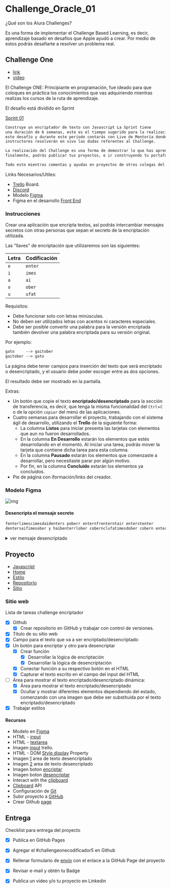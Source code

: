 # Challenge_Oracle_01

¿Qué son los Alura Challenges?

Es una forma de implementar el Challenge Based Learning, es decir, aprendizaje
basado en desafíos que Apple ayudó a crear. Por medio de estos podrás desafiarte
a resolver un problema real.

## Challenge One

- [link](https://www.aluracursos.com/challenges/challenge-one-logica)
- [video](https://youtu.be/BLgio_oPkLw)

El Challenge ONE: Principiante en programación, fue ideado para que coloques en
práctica los conocimientos que vas adquiriendo mientras realizas los cursos de
la ruta de aprendizaje.

El desafío está dividido en Sprint

[Sprint 01](https://www.aluracursos.com/challenges/challenge-one-logica/sprint01-construye-un-encriptador-texto-con-javascript)

```txt
Construye un encriptador de texto con Javascript La Sprint tiene
una duración de 6 semanas, este es el tiempo sugerido para la realización de
este desafío y durante este periodo contarás con Live de Mentoría donde nuestros
instructores resolverán en vivo las dudas referentes al Challenge.

La realización del Challenge es una forma de demostrar lo que has aprendido y
finalmente, podrás publicar tus proyectos, e ir construyendo tu portafolio.

Todo esto mientras comentas y ayudas en proyectos de otros colegas del programa ONE.
```

Links Necesarios/Utiles:

- [Trello](https://trello.com/b/WTdfcewC/encriptador-de-texto-alura-challenges-oracle-one)
Board.
- [Discord](https://discord.gg/2E5mQEat)
- Modelo [Figma](https://www.figma.com/file/trP3p5nEh7XUyB3n2bomjP/Alura-Challenge---Desaf%C3%ADo-1---L%C3%B3gica)
- Figma en el desarrollo [Front End](https://youtu.be/UuAX5azcvDQ)


### Instrucciones

Crear una aplicación que encripta textos, así podrás intercambiar mensajes
secretos con otras personas que sepan el secreto de la encriptación utilizada.

Las "llaves" de encriptación que utilizaremos son las siguientes:

| Letra | Codificación |
| - | - |
| `e` | `enter` |
| `i` | `imes` |
| `a` | `ai` |
| `o` | `ober` |
| `u` | `ufat` |

Requisitos:

- Debe funcionar solo con letras minúsculas.
- No deben ser utilizados letras con acentos ni caracteres especiales.
- Debe ser posible convertir una palabra para la versión encriptada también
devolver una palabra encriptada para su versión original.

Por ejemplo:

```txt
gato     --> gaitober
gaitober --> gato
```

La página debe tener campos para inserción del texto que será encriptado o
desencriptado, y el usuario debe poder escoger entre as dos opciones.

El resultado debe ser mostrado en la pantalla.

Extras:

- Un botón que copie el texto **encriptado/desencriptado** para la sección de
transferencia, es decir, que tenga la misma funcionalidad del `Ctrl`+`C` o de
la opción `copiar` del menú de las aplicaciones.
- Cuatro semanas para desarrollar el proyecto, trabajando con el sistema ágil
de desarrollo, utilizando el **Trello** de la siguiente forma:
    - La columna **Listos** para iniciar presenta las tarjetas con elementos que
    aun no fueron desarrollados.
    - En la columna **En Desarrollo** estarán los elementos que estés desarrollando
    en el momento. Al iniciar una tarea, podrás mover la tarjeta que contiene
    dicha tarea para esta columna.
    - En la columna **Pausado** estarán los elementos que comenzaste a desarrollar,
    pero necesitaste parar por algún motivo.
    - Por fin, en la columna **Concluido** estarán los elementos ya concluidos.
- Pie de página con iformación/links del creador.

### Modelo Figma

![img](./imagenes/modelo_figma.png)

#### Desencripta el mensaje secreto

```txt
fenterlimescimesdaidenters poberr enternfrenterntair enterstenter
dentersaifimesober y haibenterrlober cobernclufatimesdober cobern enterximestober!
```

<details><summary markdown="span">ver mensaje desencriptado</summary>

```txt
felicidades por enfrentar este
desafio y haberlo concluido con exito!
```

</details>

## Proyecto

- [Javascript](./encriptador.js)
- [Home](./index.html)
- [Estilo](./style.css)
- [Repositorio](https://github.com/DevFzn/Oracle_One-Alura_Latam/tree/master/006_challenge_encriptador/README.md)
- [Sitio](https://github.com#)

### Sitio web

Lista de tareas challenge encriptador

- [x] Github
    - [x] Crear repositorio en GitHub y trabajar con control de versiones.
- [x] Título de su sitio web
- [x] Campo para el texto que va a ser encriptado/desencriptado
- [x] Un botón para encriptar y otro para desencriptar
    - [x] Crear función
        - [x] Desarrollar la lógica de encriptación
        - [x] Desarrollar la lógica de desencriptación
    - [x] Conectar función a su respectivo botón en el HTML
    - [x] Capturar el texto escrito en el campo del input del HTML
- [ ] Área para mostrar el texto encriptado/desencriptado dinámica:
    - [x] Área para mostrar el texto encriptado/desencriptado
    - [x] Ocultar y mostrar diferentes elementos dependiendo del estado, comenzando
    con una imagen que debe ser substituida por el texto encriptado/desencriptado
- [x] Trabajar estilos

#### Recursos

- Modelo en
[Figma](https://www.figma.com/file/trP3p5nEh7XUyB3n2bomjP/Alura-Challenge---Desaf%C3%ADo-1---L%C3%B3gica)
- HTML - [input](https://developer.mozilla.org/es/docs/Web/HTML/Element/input)
- HTML - [textarea](https://developer.mozilla.org/es/docs/Web/HTML/Element/textarea)
- Imagen [input](./imagenes/input.png) trello.
- HTML - DOM [Style display](https://www.w3schools.com/jsref/prop_style_display.asp)
Property
- Imagen [1](./imagenes/1.png) area de texto desencriptado
- Imagen [2](./imagenes/2.png) area de texto desencriptado
- Imagen boton [encriptar](./imagenes/boton-enc.png)
- Imagen boton [desencriptar](./imagenes/)
- Interact with the [clipboard](https://developer.mozilla.org/en-US/docs/Mozilla/Add-ons/WebExtensions/Interact_with_the_clipboard)
- [Clipboard](https://developer.mozilla.org/en-US/docs/Web/API/Clipboard_API) API
- Configuración de [Git](https://git-scm.com/book/es/v2/Inicio---Sobre-el-Control-de-Versiones-Configurando-Git-por-primera-vez)
- Subir proyecto a [GitHub](https://www.youtube.com/watch?v=bhKkeOMysuw)
- Crear Github [page](https://developer.mozilla.org/es/docs/Learn/Common_questions/Tools_and_setup/Using_Github_pages)

## Entrega

Checklist para entrega del proyecto

- [x] Publica en GitHub Pages
- [x] Agregar el #challengeonecodificador5 en Github
- [x] Rellenar formulario de
[envío](https://lp.alura.com.br/alura-latam-entrega-challenge-one-esp) con el
enlace a la GitHub Page del proyecto
- [x] Revisar e-mail y obtén tu Badge
- [x] Publica un video y/o tu proyecto en Linkedin

